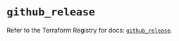 # `github_release`

Refer to the Terraform Registry for docs: [`github_release`](https://registry.terraform.io/providers/integrations/github/6.0.1/docs/resources/release).

